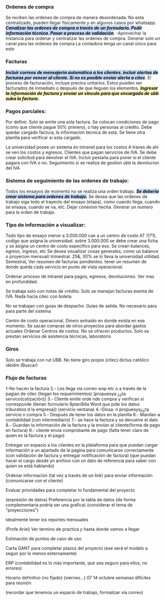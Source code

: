 ### Ordenes de compra 
Se reciben las ordenes de compra de manera desordenada. No esta centralizado, pueden llegar físicamente y en algunos casos por whatsapp. <mark style="background: #ADCCFFA6;">***Canalizar las ordenes de compra a través de un formulario. Pedir información técnica. Pasar a proceso de validación***</mark>. 
-Aprovechar la instancia para ordenar y centralizar las ordenes de compra. Generar solo un canal para las ordenes de compra 
La contadora tenga un canal único para esto

### Facturas
***<mark style="background: #ADCCFFA6;">Incluir correos de mensajeria automática a los clientes. incluir alertas de facturas por vencer al cliente. Si no es posible enviar alerta a citec</mark>***. El proceso de facturación, incluye precios unitarios. Estos pueden ser facturados de inmediato o después de que lleguen los elementos. 
<mark style="background: #FFF3A3A6;">***Ingresar la información de factura y enviar un vinculo para que encargado de ubb suba la factura.***</mark>

### Pagos parciales:
Por definir. Solo se emite una sola factura. Se colocan condiciones de pago (como que cliente pague 50% primero), o hay personas al crédito.
Debe quedar cargado factura, la informacion tecnica de esta.
Se tiene otra planilla para verificar si esta cargado.

La universidad posee un sistema en intranet para los costos
A traves de ahi se ven los costos y egresos. 
Clientes que pagan servicios de IVA. Se debe crear solicitud para devolver el IVA. Incluir pestaña para poner si el cliente pagara con IVA o no.
Seguimiento si se realiza de gestion ubb la devolucion del IVA 

### Sistema de seguimiento de las ordenes de trabajo:
Todos los ensayos de momento no se realiza una orden trabajo.
<mark style="background: #ADCCFFA6;">***Se deberia crear sistema para ordenes de trabajo.***</mark>
Se desea que las ordenes de trabajo siga todo el trayecto del ensayo (etapa), como cuando llega, cuando se ensaya, cuando se va, etc. Dejar conexion hecha.
Generar un numero para la orden de trabajo.

### Tipo de información a visualizar:
Todo tipo de ensayo menor a 3.000.000 cae a un centro de costo AT (171), codigo que asigna la universidad.
sobre 3.000.000 se debe crear una ficha y se asigna un centro de costo especifico para eso.
Se crean balances, egreso, ingreso, etc
Se desea visualizar cosas generales, como un balance o proyecion mensual/ trimestral. 25&, 30% se lo lleva la universidad  utilidad.
Semestral, Ver resumen de facturas pendientes. tener un resumen de donde queda cada servicio en punto de vista operacional.


Ordenar proceso de intranet para pagos, egresos, devoluciones. Ver mas en profundidad.

Se trabaja solo con notas de crédito. Solo se manejan facturas exenta de IVA. Nada hacia citec con boleta.

No se trabajan con guias de despacho. 
Guías de salida. No necesario para para parte del sistema

Centro de costo operacional, Dinero extraído en donde exista en ese momento.
Se sacan compras de otros proyectos para abordar gastos actuales
Ordenar Centros de costos. No se ofrecen productos. Solo se prestan servicios de asistencia técnicas, laboratorio

### Giros
Solo se trabaja con rut UBB. No tiene giro propio (citec)
dictus católico ideidm (Buscar)

### Flujo de facturas
1-No hacen la factura
2.- Les llega via correo wsp etc o a través de la pagian de citec (llegan los requerimientos) (propuesya ¿¿ta servico(cotización)) 
3.- Cliente emite orde nde compra y verifican si corresponde (llenan formulario 8plan9illa Word que pide los datos triburatios d la empresa)) (servicio ventana)
4.-Glosa: n propuesya¿¿ta servicio n compra
5.- Después de tener los datos en la planilla 
6.- Mandan a contabilidad (con intermediario)
7.- se hace la factura y se devuelve el dato
8.- Guardan la información de la factura y la envían al cliente(forma de pago en factura)
9.- cliente envía comprobante de pago (falta tener claro de quien es la factura y el pago)

Entregar un espacio a los clientes en la plataforma para que puedan cargar información a un apartado de la pagina para comunicarse correctamente (con validación de factura y entregar notificación de factura) (que puedan hacer el cargo desde yn archivo con un dato de referencia para saber con quien se está hablando) 

Ordenar información (tal vez a través de un link) para enviar información (comunicarse con el cliente) 

Evaluar prioridades para completar lo fundamental del proyecto 

(expresión de datos) Preferencia por la tabla de datos (de forma complementaria podría ser una grafica) (considerar el tema de "proyecciones") 

Idealmente tener los reportes mensuales 

(Profe Ariel) Ver termino de practica y hasta donde vamos a llegar

Estimación de puntos de caso de uso 

Carta GANT para completar plazos del proyecto (ese será el modelo a seguir por lo menos externamente) 

ERP (contabilidad es lo más importante, que sea seguro para ellos, no errores)

Horario definitivo (no fijado) (viernes...) 07 14 octubre semanas difíciles para reunión

(recordar que tenemos un espacio de trabajo, formalizar vía correo)